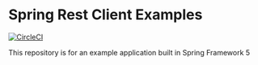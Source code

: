 # Spring Rest Client Examples
[![CircleCI](https://img.shields.io/circleci/build/gh/CodrinE/example-spring-rest-client/develop?label=circleci%20build&style=for-the-badge)](https://circleci.com/gh/CodrinE/example-spring-rest-client/tree/develop)

This repository is for an example application built in Spring Framework 5
